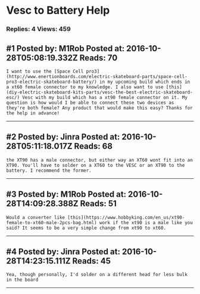 # Vesc to Battery Help

### Replies: 4 Views: 459

## \#1 Posted by: M1Rob Posted at: 2016-10-28T05:08:19.332Z Reads: 70

```
I want to use the [Space Cell pro3](http://www.enertionboards.com/electric-skateboard-parts/space-cell-pro3-electric-skateboard-battery/) in my upcoming build which ends in a xt60 female connector to my knowledge. I also want to use [this](diy-electric-skateboard-kits-parts/vesc-the-best-electric-skateboard-esc/) Vesc with my build which has a xt90 female connector on it. My question is how would I be able to connect these two devices as they're both female? Any product that would make this easy? Thanks for the help in advance!
```

---
## \#2 Posted by: Jinra Posted at: 2016-10-28T05:11:18.017Z Reads: 68

```
the XT90 has a male connector, but either way an XT60 wont fit into an XT90. You'll have to solder on a XT60 to the VESC or an XT90 to the battery. I recommend the former.
```

---
## \#3 Posted by: M1Rob Posted at: 2016-10-28T14:09:28.388Z Reads: 51

```
Would a converter like [this](https://www.hobbyking.com/en_us/xt90-female-to-xt60-male-2pcs-bag.html) work if the xt90 is a male like you said? It seems to be a very simple change from xt90 to xt60.
```

---
## \#4 Posted by: Jinra Posted at: 2016-10-28T14:23:15.111Z Reads: 45

```
Yea, though personally, I'd solder on a different head for less bulk in the board
```

---
